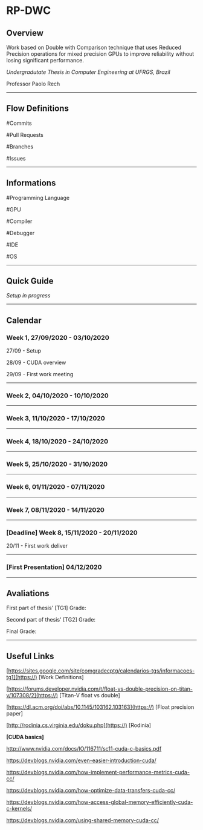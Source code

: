 # RP-DWC

## Overview

Work based on Double with Comparison technique that uses Reduced Precision operations for mixed precision GPUs to improve reliability without losing significant performance.

*Undergradutate Thesis in Computer Engineering at UFRGS, Brazil*

Professor Paolo Rech

---



## Flow Definitions

#Commits

#Pull Requests

#Branches

#Issues

---



## Informations

#Programming Language

#GPU

#Compiler

#Debugger

#IDE

#OS

---



## Quick Guide

*Setup in progress*

---



## Calendar

### Week 1,  27/09/2020 - 03/10/2020

27/09 - Setup

28/09 - CUDA overview

29/09 - First work meeting

---



### Week 2, 04/10/2020 - 10/10/2020

---

### Week 3, 11/10/2020 - 17/10/2020

---

### Week 4, 18/10/2020 - 24/10/2020

---

### Week 5, 25/10/2020 - 31/10/2020

---

### Week 6, 01/11/2020 - 07/11/2020

---

### Week 7, 08/11/2020 - 14/11/2020

---

### [Deadline] Week 8, 15/11/2020 - 20/11/2020

20/11 - First work deliver

---

### [First Presentation] 04/12/2020

---



## Avaliations

First part of thesis' [TG1] Grade:

Second part of thesis' [TG2] Grade:

Final Grade:

---



## Useful Links

[https://sites.google.com/site/comgradecptg/calendarios-tgs/informacoes-tg1](https://) [Work Definitions]

[https://forums.developer.nvidia.com/t/float-vs-double-precision-on-titan-v/107308/2](https://) [Titan-V float vs double]

[https://dl.acm.org/doi/abs/10.1145/103162.103163](https://) [Float precision paper]

[http://rodinia.cs.virginia.edu/doku.php](https://) [Rodinia]

**[CUDA basics]**

http://www.nvidia.com/docs/IO/116711/sc11-cuda-c-basics.pdf

https://devblogs.nvidia.com/even-easier-introduction-cuda/

https://devblogs.nvidia.com/how-implement-performance-metrics-cuda-cc/

https://devblogs.nvidia.com/how-optimize-data-transfers-cuda-cc/

https://devblogs.nvidia.com/how-access-global-memory-efficiently-cuda-c-kernels/

https://devblogs.nvidia.com/using-shared-memory-cuda-cc/
